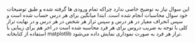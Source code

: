 این سوال نیاز به توضیح خاصی ندارد چراکه تمام ورودی ها گرفته شده و طبق توضیحات خود سوال محاسبات انجام شده است.
ابتدا میانگین برای هر درس حساب شده است و سپس انحراف معیار در هر درس
و سپس تراز هر شخص در هر درس
و در نهایت تراز کلی با توجه به ضریب دروس برای هر فرد محاسبه شده است
در اخر هم برای زیبایی با استفاده از کتابخانه matplotlib تراز هر فرد به صورت نموداری نمایش داده می‌شود.